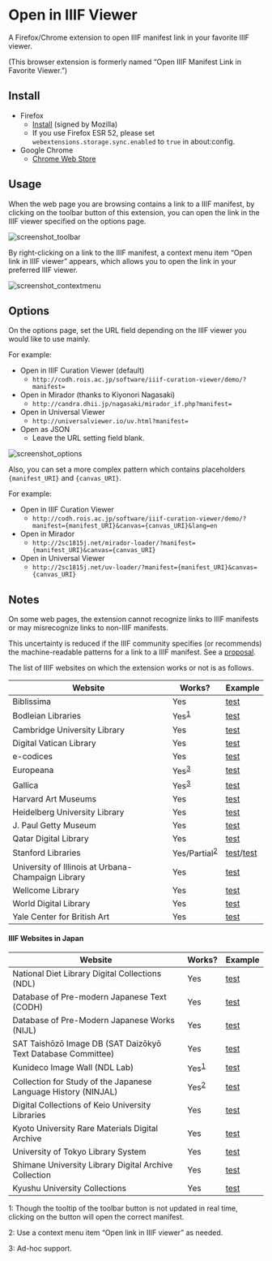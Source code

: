 # Open in IIIF Viewer

A Firefox/Chrome extension to open IIIF manifest link in your favorite IIIF viewer.

(This browser extension is formerly named “Open IIIF Manifest Link in Favorite Viewer.”)

## Install

- Firefox
    - [Install](https://2sc1815j.github.io/open-in-iiif-viewer/install.html) (signed by Mozilla)
    - If you use Firefox ESR 52, please set `webextensions.storage.sync.enabled` to `true` in about:config.
- Google Chrome
    - [Chrome Web Store](https://chrome.google.com/webstore/detail/pdkbceoglenaneaoebcagpbkocpkhajl)

## Usage

When the web page you are browsing contains a link to a IIIF manifest, by clicking on the toolbar button of this extension, you can open the link in the IIIF viewer specified on the options page.

![screenshot_toolbar](https://lh3.googleusercontent.com/aBce0Qk59V2pNzZr_dfMwKvAze5TaqfiSQWl6oQPKRUH0MkGq4wcsEsZtjRK9POlWlBrVxt7)

By right-clicking on a link to the IIIF manifest, a context menu item “Open link in IIIF viewer” appears, which allows you to open the link in your preferred IIIF viewer.

![screenshot_contextmenu](https://lh3.googleusercontent.com/naIzec7cR6iWnClg435Efj5QnEXKhC8ZTKokMdDFi0vDOtErEaizrcPPjuf6pkvzHQKmucz3)

## Options

On the options page, set the URL field depending on the IIIF viewer you would like to use mainly.

For example:
- Open in IIIF Curation Viewer (default)
    - `http://codh.rois.ac.jp/software/iiif-curation-viewer/demo/?manifest=`
- Open in Mirador (thanks to Kiyonori Nagasaki)
    - `http://candra.dhii.jp/nagasaki/mirador_if.php?manifest=`
- Open in Universal Viewer
    - `http://universalviewer.io/uv.html?manifest=`
- Open as JSON
    - Leave the URL setting field blank.

![screenshot_options](https://lh3.googleusercontent.com/hUIP21cmt6LWpJFnvKnHIzUC5Wf4ZTc9QC1vUq50Ook8XGBkUs6GYvJ6DSO5C2zMOtfjKU7lQp0)

Also, you can set a more complex pattern which contains placeholders `{manifest_URI}` and `{canvas_URI}`.

For example:
- Open in IIIF Curation Viewer
    - `http://codh.rois.ac.jp/software/iiif-curation-viewer/demo/?manifest={manifest_URI}&canvas={canvas_URI}&lang=en`
- Open in Mirador
    - `http://2sc1815j.net/mirador-loader/?manifest={manifest_URI}&canvas={canvas_URI}`
- Open in Universal Viewer
    - `http://2sc1815j.net/uv-loader/?manifest={manifest_URI}&canvas={canvas_URI}`

## Notes

On some web pages, the extension cannot recognize links to IIIF manifests or may misrecognize links to non-IIIF manifests.

This uncertainty is reduced if the IIIF community specifies (or recommends) the machine-readable patterns for a link to a IIIF manifest. See a [proposal](https://github.com/2SC1815J/open-in-iiif-viewer/issues/1).

The list of IIIF websites on which the extension works or not is as follows.

|Website|Works?|Example|
|---|---|---|
|Biblissima|Yes|[test](http://beta.biblissima.fr/en/ark:/43093/mdata1939ea3de23cd3b1231f26ba9bdc012c34a76569)|
|Bodleian Libraries|Yes<sup>[1](#note1)</sup>|[test](https://digital.bodleian.ox.ac.uk/inquire/Discover/Search/#/)|
|Cambridge University Library|Yes|[test](https://cudl.lib.cam.ac.uk/view/MS-SPR-ECTOPLASM/1)|
|Digital Vatican Library|Yes|[test](https://digi.vatlib.it/view/MSS_Reg.lat.1896.pt.A)|
|e-codices|Yes|[test](http://www.e-codices.unifr.ch/en/searchresult/list/one/fmb/cb-0601a)|
|Europeana|Yes<sup>[3](#note3)</sup>|[test](http://www.europeana.eu/portal/en/record/9200365/BibliographicResource_3000149266571.html)|
|Gallica|Yes<sup>[3](#note3)</sup>|[test](http://gallica.bnf.fr/ark:/12148/btv1b525033083/)|
|Harvard Art Museums|Yes|[test](https://www.harvardartmuseums.org/collections/object/199194)|
|Heidelberg University Library|Yes|[test](http://digi.ub.uni-heidelberg.de/diglit/ia00032100)|
|J. Paul Getty Museum|Yes|[test](http://www.getty.edu/art/collection/objects/287186/)|
|Qatar Digital Library|Yes|[test](https://www.qdl.qa/en/archive/81055/vdc_100023867439.0x000027)|
|Stanford Libraries|Yes/Partial<sup>[2](#note2)</sup>|[test](https://exhibits.stanford.edu/epl/catalog/yc385kr0856)/[test](https://searchworks.stanford.edu/view/vb267mw8946)|
|University of Illinois at Urbana-Champaign Library|Yes|[test](https://digital.library.illinois.edu/items/a73d5ee0-994e-0134-2096-0050569601ca-b)|
|Wellcome Library|Yes|[test](https://wellcomelibrary.org/item/b12029348)|
|World Digital Library|Yes|[test](https://www.wdl.org/en/item/19477/)|
|Yale Center for British Art|Yes|[test](http://collections.britishart.yale.edu/vufind/Record/1665464)|

#### IIIF Websites in Japan

|Website|Works?|Example|
|---|---|---|
|National Diet Library Digital Collections (NDL)|Yes|[test](http://dl.ndl.go.jp/info:ndljp/pid/1287963)|
|Database of Pre-modern Japanese Text (CODH)|Yes|[test](http://codh.rois.ac.jp/pmjt/book/200014778/)|
|Database of Pre-Modern Japanese Works (NIJL)|Yes|[test](https://kotenseki.nijl.ac.jp/biblio/200010512/viewer/?ln=en)|
|SAT Taishōzō Image DB (SAT Daizōkyō Text Database Committee)|Yes|[test](https://dzkimgs.l.u-tokyo.ac.jp/SATi/images.php?alang=en)|
|Kunideco Image Wall (NDL Lab)|Yes<sup>[1](#note1)</sup>|[test](http://lab.ndl.go.jp/dhii/kunidecoview/)|
|Collection for Study of the Japanese Language History (NINJAL)|Yes<sup>[2](#note2)</sup>|[test](http://dglb01.ninjal.ac.jp/ninjaldl/bunken.php?title=wajisyoransyo)|
|Digital Collections of Keio University Libraries|Yes|[test](http://dcollections.lib.keio.ac.jp/sites/all/libraries/uv/uv.php?archive=NRE&id=132X-200-3-1)|
|Kyoto University Rare Materials Digital Archive|Yes|[test](https://rmda.kulib.kyoto-u.ac.jp/en/item/rb00013599)|
|University of Tokyo Library System|Yes|[test](https://iiif.dl.itc.u-tokyo.ac.jp/repo/s/hyakki/)|
|Shimane University Library Digital Archive Collection|Yes|[test](http://da.lib.shimane-u.ac.jp/content/ja/2294)|
|Kyushu University Collections|Yes|[test](http://hdl.handle.net/2324/411796)|

<a id="note1">1</a>: Though the tooltip of the toolbar button is not updated in real time, clicking on the button will open the correct manifest.

<a id="note2">2</a>: Use a context menu item “Open link in IIIF viewer” as needed.

<a id="note3">3</a>: Ad-hoc support.